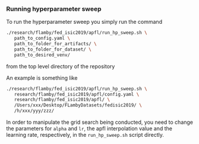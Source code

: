 ### Running hyperparameter sweep

To run the hyperparameter sweep you simply run the command

```bash
./research/flamby/fed_isic2019/apfl/run_hp_sweep.sh \
   path_to_config.yaml \
   path_to_folder_for_artifacts/ \
   path_to_folder_for_dataset/ \
   path_to_desired_venv/
```

from the top level directory of the repository

An example is something like
``` bash
./research/flamby/fed_isic2019/apfl/run_hp_sweep.sh \
   research/flamby/fed_isic2019/apfl/config.yaml \
   research/flamby/fed_isic2019/apfl/ \
   /Users/xxx/Desktop/FLambyDatasets/fedisic2019/ \
   /h/xxx/yyy/zzz/
```

In order to manipulate the grid search being conducted, you need to change the parameters for `alpha` and `lr`, the apfl interpolation value and the learning rate, respectively, in the `run_hp_sweep.sh` script directly.
